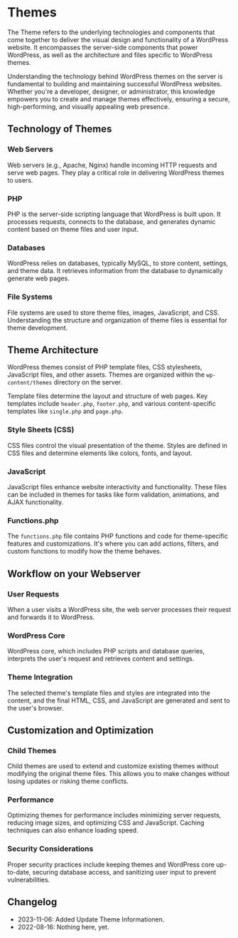 # Themes

The Theme refers to the underlying technologies and components that come together to deliver the visual design and functionality of a WordPress website. It encompasses the server-side components that power WordPress, as well as the architecture and files specific to WordPress themes.

Understanding the technology behind WordPress themes on the server is fundamental to building and maintaining successful WordPress websites. Whether you're a developer, designer, or administrator, this knowledge empowers you to create and manage themes effectively, ensuring a secure, high-performing, and visually appealing web presence.

## Technology of Themes

### Web Servers
Web servers (e.g., Apache, Nginx) handle incoming HTTP requests and serve web pages. They play a critical role in delivering WordPress themes to users.

### PHP
PHP is the server-side scripting language that WordPress is built upon. It processes requests, connects to the database, and generates dynamic content based on theme files and user input.

### Databases
WordPress relies on databases, typically MySQL, to store content, settings, and theme data. It retrieves information from the database to dynamically generate web pages.

### File Systems
File systems are used to store theme files, images, JavaScript, and CSS. Understanding the structure and organization of theme files is essential for theme development.

## Theme Architecture

WordPress themes consist of PHP template files, CSS stylesheets, JavaScript files, and other assets. Themes are organized within the `wp-content/themes` directory on the server.

Template files determine the layout and structure of web pages. Key templates include `header.php`, `footer.php`, and various content-specific templates like `single.php` and `page.php`.

### Style Sheets (CSS)
CSS files control the visual presentation of the theme. Styles are defined in CSS files and determine elements like colors, fonts, and layout.

### JavaScript
JavaScript files enhance website interactivity and functionality. These files can be included in themes for tasks like form validation, animations, and AJAX functionality.

### Functions.php
The `functions.php` file contains PHP functions and code for theme-specific features and customizations. It's where you can add actions, filters, and custom functions to modify how the theme behaves.

## Workflow on your Webserver

### User Requests
When a user visits a WordPress site, the web server processes their request and forwards it to WordPress.

### WordPress Core
WordPress core, which includes PHP scripts and database queries, interprets the user's request and retrieves content and settings.

### Theme Integration
The selected theme's template files and styles are integrated into the content, and the final HTML, CSS, and JavaScript are generated and sent to the user's browser.

##  Customization and Optimization

### Child Themes
Child themes are used to extend and customize existing themes without modifying the original theme files. This allows you to make changes without losing updates or risking theme conflicts.

###  Performance
Optimizing themes for performance includes minimizing server requests, reducing image sizes, and optimizing CSS and JavaScript. Caching techniques can also enhance loading speed.

### Security Considerations
Proper security practices include keeping themes and WordPress core up-to-date, securing database access, and sanitizing user input to prevent vulnerabilities.

## Changelog

- 2023-11-06: Added Update Theme Informationen.
- 2022-08-16: Nothing here, yet.

